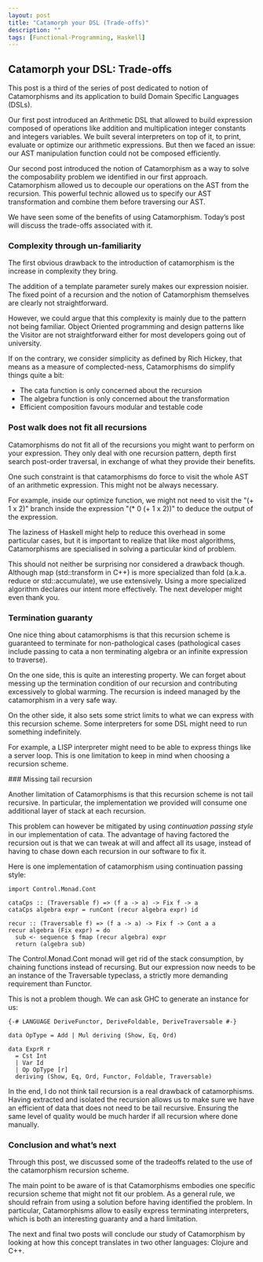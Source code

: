 ```yaml
---
layout: post
title: "Catamorph your DSL (Trade-offs)"
description: ""
tags: [Functional-Programming, Haskell]
---
```


## Catamorph your DSL: Trade-offs

This post is a third of the series of post dedicated to notion of Catamorphisms and its application to build Domain Specific Languages (DSLs).

Our first post introduced an Arithmetic DSL that allowed to build expression composed of operations like addition and multiplication integer constants and integers variables. We built several interpreters on top of it, to print, evaluate or optimize our arithmetic expressions. But then we faced an issue: our AST manipulation function could not be composed efficiently.

Our second post introduced the notion of Catamorphism as a way to solve the composability problem we identified in our first approach. Catamorphism allowed us to decouple our operations on the AST from the recursion. This powerful technic allowed us to specify our AST transformation and combine them before traversing our AST.

We have seen some of the benefits of using Catamorphism. Today’s post will discuss the trade-offs associated with it.

### Complexity through un-familiarity

The first obvious drawback to the introduction of catamorphism is the increase in complexity they bring.

The addition of a template parameter surely makes our expression noisier. The fixed point of a recursion and the notion of Catamorphism themselves are clearly not straightforward.

However, we could argue that this complexity is mainly due to the pattern not being familiar. Object Oriented programming and design patterns like the Visitor are not straightforward either for most developers going out of university.

If on the contrary, we consider simplicity as defined by Rich Hickey, that means as a measure of complected-ness, Catamorphisms do simplify things quite a bit:

* The cata function is only concerned about the recursion
* The algebra function is only concerned about the transformation
* Efficient composition favours modular and testable code

### Post walk does not fit all recursions

Catamorphisms do not fit all of the recursions you might want to perform on your expression. They only deal with one recursion pattern, depth first search post-order traversal, in exchange of what they provide their benefits.

One such constraint is that catamorphisms do force to visit the whole AST of an arithmetic expression. This might not be always necessary.

For example, inside our optimize function, we might not need to visit the "(+ 1 x 2)" branch inside the expression "(* 0 (+ 1 x 2))" to deduce the output of the expression.

The laziness of Haskell might help to reduce this overhead in some particular cases, but it is important to realize that like most algorithms, Catamorphisms are specialised in solving a particular kind of problem.

This should not neither be surprising nor considered a drawback though. Although map (std::transform in C++) is more specialized than fold (a.k.a. reduce or std::accumulate), we use extensively. Using a more specialized algorithm declares our intent more effectively. The next developer might even thank you.

### Termination guaranty

One nice thing about catamorphisms is that this recursion scheme is guaranteed to terminate for non-pathological cases (pathological cases include passing to cata a non terminating algebra or an infinite expression to traverse).

On the one side, this is quite an interesting property. We can forget about messing up the termination condition of our recursion and contributing excessively to global warming. The recursion is indeed managed by the catamorphism in a very safe way.

On the other side, it also sets some strict limits to what we can express with this recursion scheme. Some interpreters for some DSL might need to run something indefinitely.

For example, a LISP interpreter might need to be able to express things like a server loop. This is one limitation to keep in mind when choosing a recursion scheme.

### Missing tail recursion

Another limitation of Catamorphisms is that this recursion scheme is not tail recursive. In particular, the implementation we provided will consume one additional layer of stack at each recursion.

This problem can however be mitigated by using _continuation passing style_ in our implementation of cata. The advantage of having factored the recursion out is that we can tweak at will and affect all its usage, instead of having to chase down each recursion in our software to fix it.

Here is one implementation of catamorphism using continuation passing style:

```
import Control.Monad.Cont

cataCps :: (Traversable f) => (f a -> a) -> Fix f -> a
cataCps algebra expr = runCont (recur algebra expr) id

recur :: (Traversable f) => (f a -> a) -> Fix f -> Cont a a
recur algebra (Fix expr) = do
  sub <- sequence $ fmap (recur algebra) expr
  return (algebra sub)
```

The Control.Monad.Cont monad will get rid of the stack consumption, by chaining functions instead of recursing. But our expression now needs to be an instance of the Traversable typeclass, a strictly more demanding requirement than Functor.

This is not a problem though. We can ask GHC to generate an instance for us:

```
{-# LANGUAGE DeriveFunctor, DeriveFoldable, DeriveTraversable #-}

data OpType = Add | Mul deriving (Show, Eq, Ord)

data ExprR r
  = Cst Int
  | Var Id
  | Op OpType [r]
  deriving (Show, Eq, Ord, Functor, Foldable, Traversable)
```

In the end, I do not think tail recursion is a real drawback of catamorphisms. Having extracted and isolated the recursion allows us to make sure we have an efficient of data that does not need to be tail recursive. Ensuring the same level of quality would be much harder if all recursion where done manually.

### Conclusion and what’s next

Through this post, we discussed some of the tradeoffs related to the use of the catamorphism recursion scheme.

The main point to be aware of is that Catamorphisms embodies one specific recursion scheme that might not fit our problem. As a general rule, we should refrain from using a solution before having identified the problem. In particular, Catamorphisms allow to easily express terminating interpreters, which is both an interesting guaranty and a hard limitation.

The next and final two posts will conclude our study of Catamorphism by looking at how this concept translates in two other languages: Clojure and C++.
